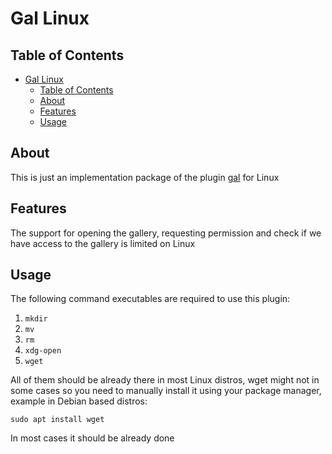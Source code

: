 # Gal Linux

## Table of Contents
- [Gal Linux](#gal-linux)
  - [Table of Contents](#table-of-contents)
  - [About](#about)
  - [Features](#features)
  - [Usage](#usage)

## About

This is just an implementation package of the plugin [gal](https://pub.dev/packages/gal) for Linux

## Features

The support for opening the gallery, requesting permission and check if we have access to the gallery
is limited on Linux

## Usage

The following command executables are required to use this plugin:
1. `mkdir`
2. `mv`
3. `rm`
4. `xdg-open`
5. `wget`

All of them should be already there in most Linux distros, wget might not in some cases so you need
to manually install it using your package manager, example in Debian based distros:

```
sudo apt install wget
```

In most cases it should be already done